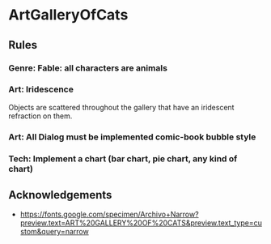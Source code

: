 # ArtGalleryOfCats

## Rules

### Genre: Fable: all characters are animals

### Art: Iridescence
Objects are scattered throughout the gallery that have an iridescent refraction
on them.

### Art: All Dialog must be implemented comic-book bubble style

### Tech: Implement a chart (bar chart, pie chart, any kind of chart)


## Acknowledgements

- https://fonts.google.com/specimen/Archivo+Narrow?preview.text=ART%20GALLERY%20OF%20CATS&preview.text_type=custom&query=narrow


